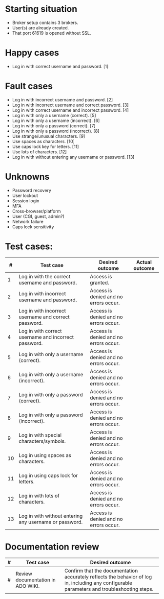 # Starting situation
- Broker setup contains 3 brokers. 
- User(s) are already created.
- That port 61619 is opened without SSL.

# Happy cases
- Log in with correct username and password. [1]

# Fault cases
- Log in with incorrect username and password. [2]
- Log in with incorrect username and correct password. [3]
- Log in with correct username and incorrect password. [4]
- Log in with only a username (correct). [5]
- Log in with only a username (incorrect). [6]
- Log in with only a password (correct). [7]
- Log in with only a password (incorrect). [8]
- Use strange/unusual characters. [9]
- Use spaces as characters. [10]
- Use caps lock key for letters. [11]
- Use lots of characters. [12]
- Log in with without entering any username or password. [13]

# Unknowns
- Password recovery
- User lockout
- Session login
- MFA
- Cross-browser/platform
- User  (CGI, guest, admin?)
- Network failure
- Caps lock sensitivity

# Test cases:
|#|Test case|Desired outcome|Actual outcome|
|---|---|---|---|
|1|Log in with the correct username and password.|Access is granted.||
|2|Log in with incorrect username and password.|Access is denied and no errors occur.||
|3|Log in with incorrect username and correct password.|Access is denied and no errors occur.||
|4|Log in with correct username and incorrect password.|Access is denied and no errors occur.||
|5|Log in with only a username (correct).|Access is denied and no errors occur.||
|6|Log in with only a username (incorrect).|Access is denied and no errors occur.||
|7|Log in with only a password (correct).|Access is denied and no errors occur.||
|8|Log in with only a password (incorrect).|Access is denied and no errors occur.||
|9|Log in with special characters/symbols.|Access is denied and no errors occur.||
|10|Log in using spaces as characters.|Access is denied and no errors occur.||
|11|Log in using caps lock for letters.|Access is denied and no errors occur.||
|12|Log in with lots of characters.|Access is denied and no errors occur.||
|13|Log in with without entering any username or password.|Access is denied and no errors occur.||

# Documentation review
| # | Test case | Desired outcome |
| --- | --- | --- | 
| # | Review documentation in ADO WIKI. | Confirm that the documentation accurately reflects the behavior of log in, including any configurable parameters and troubleshooting steps. | 